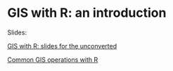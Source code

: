 # GIS with R: an introduction

Slides: 

[GIS with R: slides for the unconverted](https://pakillo.github.io/GISwithR/)

[Common GIS operations with R](https://pakillo.github.io/GISwithR/GISwithR_workshop.html)

